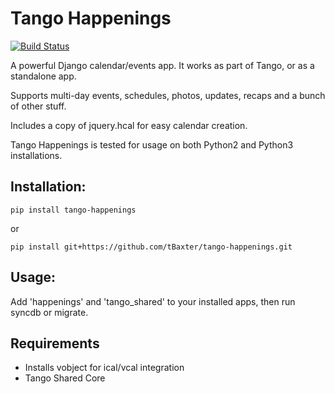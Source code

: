 Tango Happenings
=================

[![Build Status](https://travis-ci.org/tBaxter/tango-happenings.svg?branch=master)](https://travis-ci.org/tBaxter/tango-happenings)

A powerful Django calendar/events app. It works as part of Tango, or as a standalone app.

Supports multi-day events, schedules, photos, updates, recaps and a bunch of other stuff.

Includes a copy of jquery.hcal for easy calendar creation.

Tango Happenings is tested for usage on both Python2 and Python3 installations.


## Installation:

    pip install tango-happenings

or

    pip install git+https://github.com/tBaxter/tango-happenings.git


## Usage:

Add 'happenings' and 'tango_shared' to your installed apps, then run syncdb or migrate.


## Requirements

* Installs vobject for ical/vcal integration
* Tango Shared Core
